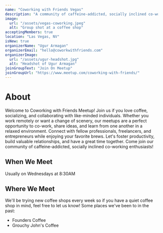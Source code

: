 ```yaml
---
name: "Coworking with Friends Vegas"
description: "A community of caffeine-addicted, socially inclined co-working enthusiasts"
image:
  url: "/assets/vegas-coworking.jpeg"
  alt: "Group shot at a coffee shop"
acceptingMembers: true
location: "Las Vegas, NV"
isNew: true
organizerName: "Ugur Armagan"
organizerEmail: "hello@coworkwithfriends.com"
organizerImage:
  url: "/assets/ugur-headshot.jpg"
  alt: "Headshot of Ugur Armagan"
joinGroupText: "Join On Meetup"
joinGroupUrl: "https://www.meetup.com/coworking-with-friends/"
---
```


# About

Welcome to Coworking with Friends Meetup! Join us if you love coffee, socializing, and collaborating with like-minded individuals. Whether you work remotely or want a change of scenery, our meetups are a perfect opportunity to co-work, share ideas, and learn from one another in a relaxed environment. Connect with fellow professionals, freelancers, and entrepreneurs while enjoying your favorite brews. Let's foster productivity, build valuable relationships, and have a great time together. Come join our community of caffeine-addicted, socially inclined co-working enthusiasts!

## When We Meet

Usually on Wednesdays at 8:30AM

## Where We Meet

We'll be trying new coffee shops every week so if you have a quiet coffee shop in mind, feel free to let us know! Some places we've been to in the past:

- Founders Coffee
- Grouchy John's Coffee
